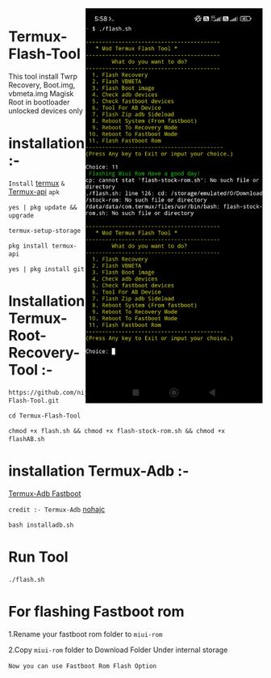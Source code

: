 <img align="right" src="Screenshot_2024-07-11-17-58-54-574_com.termux.jpg" width="351" alt="Termux Flash Tool">

# Termux-Flash-Tool
This tool install Twrp Recovery, Boot.img, vbmeta.img Magisk Root in bootloader unlocked devices only

# installation :- 

```Install``` [termux](https://f-droid.org/repo/com.termux_118.apk) ```&``` [Termux-api](https://f-droid.org/repo/com.termux.api_51.apk) ```apk```
```console
yes | pkg update && upgrade
```
```console
termux-setup-storage
```
```console
pkg install termux-api
```
```console
yes | pkg install git
```

# Installation Termux-Root-Recovery-Tool :-

```console
https://github.com/nijwm089/Termux-Flash-Tool.git
```

```console
cd Termux-Flash-Tool
```
```console
chmod +x flash.sh && chmod +x flash-stock-rom.sh && chmod +x flashAB.sh
```
# installation Termux-Adb :-
[Termux-Adb Fastboot](https://github.com/nohajc/termux-adb) 

```credit :- Termux-Adb``` [nohajc](https://github.com/nohajc)

```console
bash installadb.sh
```

# Run Tool 

```console
./flash.sh
```

# For flashing Fastboot rom
1.Rename your fastboot rom folder to  ```miui-rom```

2.Copy ```miui-rom``` folder to  Download Folder Under internal storage 

 ```Now you can use Fastboot Rom Flash Option```
